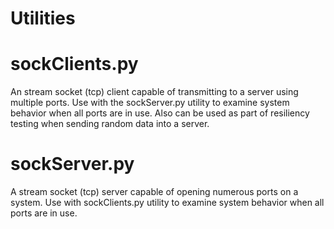 # Utilities

# sockClients.py
An stream socket (tcp) client capable of transmitting to a server using multiple ports. Use with the sockServer.py utility to examine system behavior when all ports are in use. Also can be used as part of resiliency testing when sending random data into a server.

# sockServer.py
A stream socket (tcp) server capable of opening numerous ports on a system. Use with sockClients.py utility to examine system behavior when all ports are in use.

